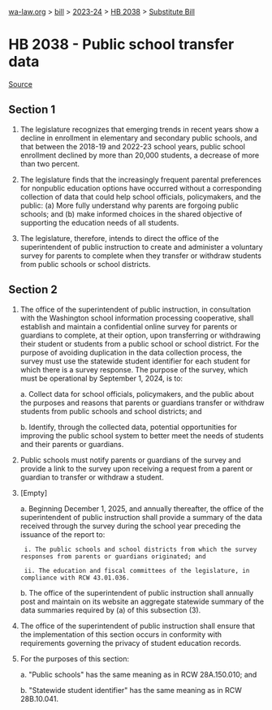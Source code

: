 [wa-law.org](/) > [bill](/bill/) > [2023-24](/bill/2023-24/) > [HB 2038](/bill/2023-24/hb/2038/) > [Substitute Bill](/bill/2023-24/hb/2038/S/)

# HB 2038 - Public school transfer data

[Source](http://lawfilesext.leg.wa.gov/biennium/2023-24/Pdf/Bills/House%20Bills/2038-S.pdf)

## Section 1
1. The legislature recognizes that emerging trends in recent years show a decline in enrollment in elementary and secondary public schools, and that between the 2018-19 and 2022-23 school years, public school enrollment declined by more than 20,000 students, a decrease of more than two percent.

2. The legislature finds that the increasingly frequent parental preferences for nonpublic education options have occurred without a corresponding collection of data that could help school officials, policymakers, and the public: (a) More fully understand why parents are forgoing public schools; and (b) make informed choices in the shared objective of supporting the education needs of all students.

3. The legislature, therefore, intends to direct the office of the superintendent of public instruction to create and administer a voluntary survey for parents to complete when they transfer or withdraw students from public schools or school districts.

## Section 2
1. The office of the superintendent of public instruction, in consultation with the Washington school information processing cooperative, shall establish and maintain a confidential online survey for parents or guardians to complete, at their option, upon transferring or withdrawing their student or students from a public school or school district. For the purpose of avoiding duplication in the data collection process, the survey must use the statewide student identifier for each student for which there is a survey response. The purpose of the survey, which must be operational by September 1, 2024, is to:

    a. Collect data for school officials, policymakers, and the public about the purposes and reasons that parents or guardians transfer or withdraw students from public schools and school districts; and

    b. Identify, through the collected data, potential opportunities for improving the public school system to better meet the needs of students and their parents or guardians.

2. Public schools must notify parents or guardians of the survey and provide a link to the survey upon receiving a request from a parent or guardian to transfer or withdraw a student.

3. [Empty]

    a. Beginning December 1, 2025, and annually thereafter, the office of the superintendent of public instruction shall provide a summary of the data received through the survey during the school year preceding the issuance of the report to:

        i. The public schools and school districts from which the survey responses from parents or guardians originated; and

        ii. The education and fiscal committees of the legislature, in compliance with RCW 43.01.036.

    b. The office of the superintendent of public instruction shall annually post and maintain on its website an aggregate statewide summary of the data summaries required by (a) of this subsection (3).

4. The office of the superintendent of public instruction shall ensure that the implementation of this section occurs in conformity with requirements governing the privacy of student education records.

5. For the purposes of this section:

    a. "Public schools" has the same meaning as in RCW 28A.150.010; and

    b. "Statewide student identifier" has the same meaning as in RCW 28B.10.041.
